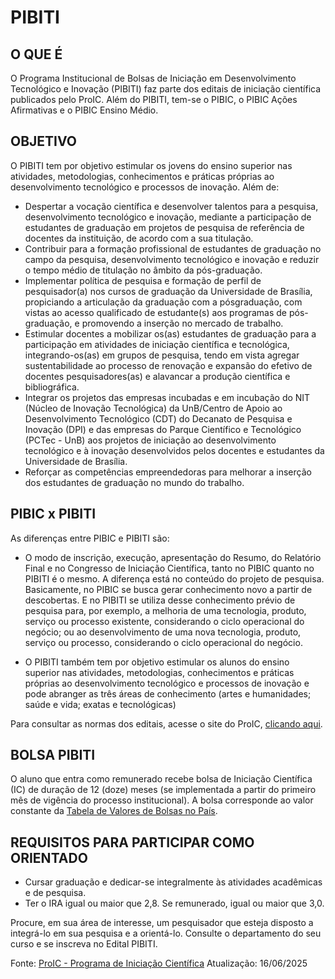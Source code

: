 # PIBITI
## O QUE É
O Programa Institucional de Bolsas de Iniciação em Desenvolvimento Tecnológico e Inovação (PIBITI) faz parte dos editais de iniciação científica publicados pelo ProIC. Além do PIBITI, tem-se o PIBIC, o PIBIC Ações Afirmativas e o PIBIC Ensino Médio.

## OBJETIVO
O PIBITI tem por objetivo estimular os jovens do ensino superior nas atividades, metodologias, conhecimentos e práticas próprias ao desenvolvimento tecnológico e processos de inovação. Além de:

- Despertar a vocação científica e desenvolver talentos para a pesquisa, desenvolvimento tecnológico e inovação, mediante a participação de estudantes de graduação em projetos de pesquisa de referência de docentes da instituição, de acordo com a sua titulação.
- Contribuir para a formação profissional de estudantes de graduação no campo da pesquisa, desenvolvimento tecnológico e inovação e reduzir o tempo médio de titulação no âmbito da pós-graduação.
- Implementar política de pesquisa e formação de perfil de pesquisador(a) nos cursos de graduação da Universidade de Brasília, propiciando a articulação da graduação com a pósgraduação, com vistas ao acesso qualificado de estudante(s) aos programas de pós-graduação, e promovendo a inserção no mercado de trabalho.
- Estimular docentes a mobilizar os(as) estudantes de graduação para a participação em atividades de iniciação científica e tecnológica, integrando-os(as) em grupos de pesquisa, tendo em vista agregar sustentabilidade ao processo de renovação e expansão do efetivo de docentes pesquisadores(as) e alavancar a produção científica e bibliográfica.
- Integrar os projetos das empresas incubadas e em incubação do NIT (Núcleo de Inovação Tecnológica) da UnB/Centro de Apoio ao Desenvolvimento Tecnológico (CDT) do Decanato de Pesquisa e Inovação (DPI) e das empresas do Parque Científico e Tecnológico (PCTec - UnB) aos projetos de iniciação ao desenvolvimento tecnológico e à inovação desenvolvidos pelos docentes e estudantes da Universidade de Brasília.
- Reforçar as competências empreendedoras para melhorar a inserção dos estudantes de graduação no mundo do trabalho.

## PIBIC x PIBITI
As diferenças entre PIBIC e PIBITI são:
- O modo de inscrição, execução, apresentação do Resumo, do Relatório Final e no Congresso de Iniciação Científica, tanto no PIBIC quanto no PIBITI é o mesmo. A diferença está no conteúdo do projeto de pesquisa. Basicamente, no PIBIC se busca gerar conhecimento novo a partir de descobertas. E no PIBITI se utiliza desse conhecimento prévio de pesquisa para, por exemplo, a melhoria de uma tecnologia, produto, serviço ou processo existente, considerando o ciclo operacional do negócio; ou ao desenvolvimento de uma nova tecnologia, produto, serviço ou processo, considerando o ciclo operacional do negócio.
 
- O PIBITI também tem por objetivo estimular os alunos do ensino superior nas atividades, metodologias, conhecimentos e práticas próprias ao desenvolvimento tecnológico e processos de inovação e pode abranger as três áreas de conhecimento (artes e humanidades; saúde e vida; exatas e tecnológicas)

Para consultar as normas dos editais, acesse o site do ProIC, [clicando aqui](http://proic.unb.br/index.php?option=com_content&view=article&id=598&Itemid=333).

## BOLSA PIBITI
O aluno que entra como remunerado recebe bolsa de Iniciação Científica (IC) de duração de 12 (doze) meses (se implementada a partir do primeiro mês de vigência do processo institucional). A bolsa corresponde ao valor constante da [Tabela de Valores de Bolsas no País](http://memoria2.cnpq.br/web/guest/no-pais).

## REQUISITOS PARA PARTICIPAR COMO ORIENTADO
- Cursar graduação e dedicar-se integralmente às atividades acadêmicas e de pesquisa.
- Ter o IRA igual ou maior que 2,8. Se remunerado, igual ou maior que 3,0.

Procure, em sua área de interesse, um pesquisador que esteja disposto a integrá-lo em sua pesquisa e a orientá-lo. Consulte o departamento do seu curso e se inscreva no Edital PIBITI.

Fonte: [ProIC - Programa de Iniciação Científica](https://proic.unb.br/index.php?option=com_content&view=article&id=729:o-que-e-o-pibiti&catid=152&amp)
Atualização: 16/06/2025